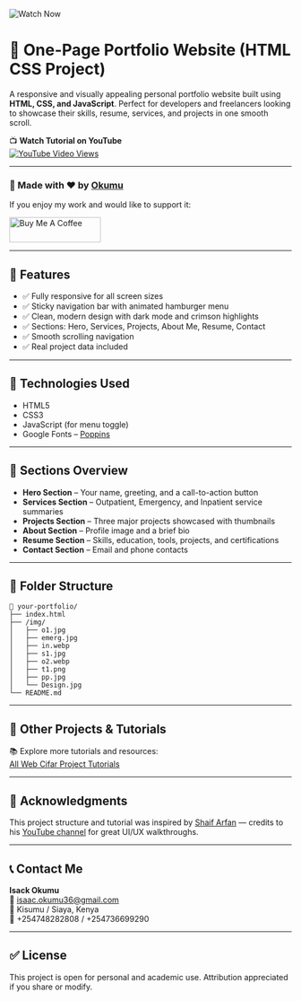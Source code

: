 ![Watch Now](./img/Design.jpg)

# 🎯 One-Page Portfolio Website (HTML CSS Project)

A responsive and visually appealing personal portfolio website built using **HTML, CSS, and JavaScript**. Perfect for developers and freelancers looking to showcase their skills, resume, services, and projects in one smooth scroll.

📺 **Watch Tutorial on YouTube**  
[![YouTube Video Views](https://img.shields.io/youtube/views/ZFQkb26UD1Y?style=social)](https://youtu.be/ZFQkb26UD1Y)

---

### 🚀 Made with ❤️ by [Okumu](https://www.instagram.com/shaifarfan08/)

If you enjoy my work and would like to support it:

<a href="https://www.buymeacoffee.com/shaifarfan08" target="_blank">
  <img src="https://cdn.buymeacoffee.com/buttons/v2/default-blue.png" alt="Buy Me A Coffee" style="height: 45px !important;width: 162.75px !important;">
</a>

---

## 📁 Features

- ✅ Fully responsive for all screen sizes
- ✅ Sticky navigation bar with animated hamburger menu
- ✅ Clean, modern design with dark mode and crimson highlights
- ✅ Sections: Hero, Services, Projects, About Me, Resume, Contact
- ✅ Smooth scrolling navigation
- ✅ Real project data included

---

## 🧱 Technologies Used

- HTML5  
- CSS3  
- JavaScript (for menu toggle)  
- Google Fonts – [Poppins](https://fonts.google.com/specimen/Poppins)

---

## 🧩 Sections Overview

- **Hero Section** – Your name, greeting, and a call-to-action button
- **Services Section** – Outpatient, Emergency, and Inpatient service summaries
- **Projects Section** – Three major projects showcased with thumbnails
- **About Section** – Profile image and a brief bio
- **Resume Section** – Skills, education, tools, projects, and certifications
- **Contact Section** – Email and phone contacts

---

## 📂 Folder Structure

```
📁 your-portfolio/
├── index.html
├── /img/
│   ├── o1.jpg
│   ├── emerg.jpg
│   ├── in.webp
│   ├── s1.jpg
│   ├── o2.webp
│   ├── t1.png
│   ├── pp.jpg
│   └── Design.jpg
└── README.md
```

---

## 🔗 Other Projects & Tutorials

📚 Explore more tutorials and resources:  
[All Web Cifar Project Tutorials](https://github.com/ShaifArfan/wc-project-tutorials)

---

## 🙌 Acknowledgments

This project structure and tutorial was inspired by [Shaif Arfan](https://www.instagram.com/shaifarfan08/) — credits to his [YouTube channel](https://youtube.com/@ShaifArfan) for great UI/UX walkthroughs.

---

## 📞 Contact Me

**Isack Okumu**  
📧 isaac.okumu36@gmail.com  
📍 Kisumu / Siaya, Kenya  
📱 +254748282808 / +254736699290

---

## ✅ License

This project is open for personal and academic use. Attribution appreciated if you share or modify.